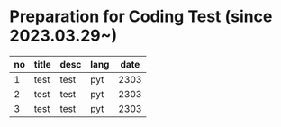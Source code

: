 # Preparation for Coding Test (since 2023.03.29~)

|no|title|desc|lang|date|
|---|---|---|---|---|
|1|test|test|pyt|2303|
|2|test|test|pyt|2303|
|3|test|test|pyt|2303|
